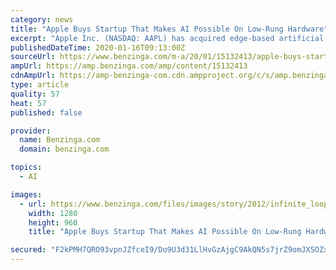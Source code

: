 ```yaml
---
category: news
title: "Apple Buys Startup That Makes AI Possible On Low-Rung Hardware"
excerpt: "Apple Inc. (NASDAQ: AAPL) has acquired edge-based artificial intelligence startup Xnor.ai, GeekWire reported on Wednesday, citing sources close to the matter. What Happened"
publishedDateTime: 2020-01-16T09:13:00Z
sourceUrl: https://www.benzinga.com/m-a/20/01/15132413/apple-buys-startup-that-makes-ai-possible-on-low-rung-hardware
ampUrl: https://amp.benzinga.com/amp/content/15132413
cdnAmpUrl: https://amp-benzinga-com.cdn.ampproject.org/c/s/amp.benzinga.com/amp/content/15132413
type: article
quality: 57
heat: 57
published: false

provider:
  name: Benzinga.com
  domain: benzinga.com

topics:
  - AI

images:
  - url: https://www.benzinga.com/files/images/story/2012/infinite_loop_apple_0.jpg
    width: 1280
    height: 960
    title: "Apple Buys Startup That Makes AI Possible On Low-Rung Hardware"

secured: "F2kPMH7QRO93vpnJZfceI9/Do9U3d31LlHvGzAjgC9AkQN5s7jrZ9omJXSOZxy28q2yNP/QEk2RFVeLTGBNoFy+dz4lxUt/oj1VJ0jBcaoW/Ukx1kiAL2YM6li8Hx33MjZXCcIfdt8VIBqXpgAYO6YEmt5rMBW2W9yC7l/J/2CsQzUrzJOZcmc8wouM/J3qoneOJgeblxhoqgLM3y8nL0rMU6R5ND0p2Ufm2vMbJJ3rOLg+dL+jt5eBfxfA5bqehHQaf+hgC440MWAZ0Raw1eWqcetB3MPah+Bt5nozevN44Ty9+TA10RflKDA2N92M0iIkBNoD2e+qxOakmM69H2HakoagCGKsX8/W4cgAG8rWn1jmDKzhJVxEPJKmosPONDY/L8l7UuD9rja5dLgkNzQLNZb88UZ7sNHuaXk8z0Qb4dJm13N60OBUUhQgazdy8k/AXClnw3XbnLuo2up+NTw==;29v7RC4BUz6zaXTYlOHcig=="
---
```


